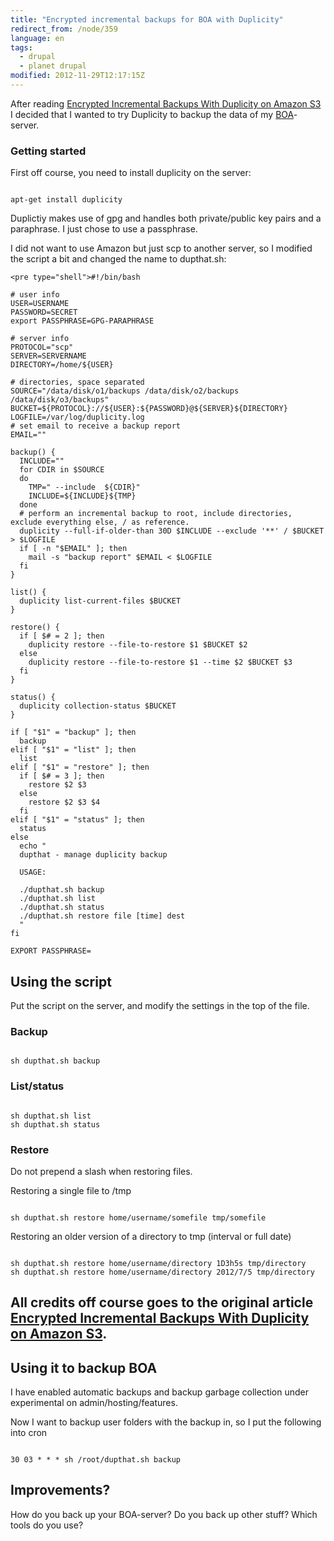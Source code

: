 ```yaml
---
title: "Encrypted incremental backups for BOA with Duplicity"
redirect_from: /node/359
language: en
tags:
  - drupal
  - planet drupal
modified: 2012-11-29T12:17:15Z
---
```


After reading [Encrypted Incremental Backups With Duplicity on Amazon S3](http://thomassileo.com/blog/2012/07/19/ubuntu-slash-debian-encrypted-incremental-backups-with-duplicity-on-amazon-s3/) I decided that I wanted to try Duplicity to backup the data of my [BOA](http://drupal.org/project/barracuda)-server.

### Getting started

First off course, you need to install duplicity on the server:

```

apt-get install duplicity
```
Duplictiy makes use of gpg and handles both private/public key pairs and a paraphrase. I just chose to use a passphrase.

I did not want to use Amazon but just scp to another server, so I modified the script a bit and changed the name to dupthat.sh:

  
```
<pre type="shell">#!/bin/bash

# user info
USER=USERNAME
PASSWORD=SECRET
export PASSPHRASE=GPG-PARAPHRASE

# server info
PROTOCOL="scp"
SERVER=SERVERNAME
DIRECTORY=/home/${USER}

# directories, space separated
SOURCE="/data/disk/o1/backups /data/disk/o2/backups /data/disk/o3/backups"
BUCKET=${PROTOCOL}://${USER}:${PASSWORD}@${SERVER}${DIRECTORY}
LOGFILE=/var/log/duplicity.log
# set email to receive a backup report
EMAIL=""

backup() {
  INCLUDE=""
  for CDIR in $SOURCE
  do
    TMP=" --include  ${CDIR}"
    INCLUDE=${INCLUDE}${TMP}
  done
  # perform an incremental backup to root, include directories, exclude everything else, / as reference.
  duplicity --full-if-older-than 30D $INCLUDE --exclude '**' / $BUCKET > $LOGFILE
  if [ -n "$EMAIL" ]; then
    mail -s "backup report" $EMAIL < $LOGFILE
  fi
}

list() {
  duplicity list-current-files $BUCKET
}

restore() {
  if [ $# = 2 ]; then
    duplicity restore --file-to-restore $1 $BUCKET $2
  else
    duplicity restore --file-to-restore $1 --time $2 $BUCKET $3
  fi
}

status() {
  duplicity collection-status $BUCKET
}

if [ "$1" = "backup" ]; then
  backup
elif [ "$1" = "list" ]; then
  list
elif [ "$1" = "restore" ]; then
  if [ $# = 3 ]; then
    restore $2 $3
  else
    restore $2 $3 $4
  fi
elif [ "$1" = "status" ]; then
  status
else
  echo "
  dupthat - manage duplicity backup
  
  USAGE:
  
  ./dupthat.sh backup 
  ./dupthat.sh list
  ./dupthat.sh status
  ./dupthat.sh restore file [time] dest
  "
fi

EXPORT PASSPHRASE=
```


Using the script
----------------

Put the script on the server, and modify the settings in the top of the file.

### Backup

```

sh dupthat.sh backup
```
### List/status

```

sh dupthat.sh list
sh dupthat.sh status
```
### Restore

Do not prepend a slash when restoring files.

Restoring a single file to /tmp

```

sh dupthat.sh restore home/username/somefile tmp/somefile
```
Restoring an older version of a directory to tmp (interval or full date)

```

sh dupthat.sh restore home/username/directory 1D3h5s tmp/directory
sh dupthat.sh restore home/username/directory 2012/7/5 tmp/directory
```
All credits off course goes to the original article [Encrypted Incremental Backups With Duplicity on Amazon S3](http://thomassileo.com/blog/2012/07/19/ubuntu-slash-debian-encrypted-incremental-backups-with-duplicity-on-amazon-s3/).
---------------------------------------------------------------------------------------------------------------------------------------------------------------------------------------------------------------------------------------

Using it to backup BOA
----------------------

I have enabled automatic backups and backup garbage collection under experimental on admin/hosting/features.

Now I want to backup user folders with the backup in, so I put the following into cron

```

30 03 * * * sh /root/dupthat.sh backup
```
Improvements?
-------------

How do you back up your BOA-server? Do you back up other stuff? Which tools do you use?
